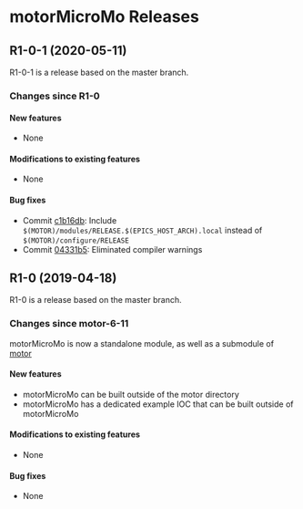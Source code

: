 # motorMicroMo Releases

## __R1-0-1 (2020-05-11)__
R1-0-1 is a release based on the master branch.  

### Changes since R1-0

#### New features
* None

#### Modifications to existing features
* None

#### Bug fixes
* Commit [c1b16db](https://github.com/epics-motor/motorMicroMo/commit/c1b16db9a8af59b85ce1253f7482a880b1b92103): Include ``$(MOTOR)/modules/RELEASE.$(EPICS_HOST_ARCH).local`` instead of ``$(MOTOR)/configure/RELEASE``
* Commit [04331b5](https://github.com/epics-motor/motorMicroMo/commit/04331b5cfa223a530591a6f2273b414531d8d151): Eliminated compiler warnings

## __R1-0 (2019-04-18)__
R1-0 is a release based on the master branch.  

### Changes since motor-6-11

motorMicroMo is now a standalone module, as well as a submodule of [motor](https://github.com/epics-modules/motor)

#### New features
* motorMicroMo can be built outside of the motor directory
* motorMicroMo has a dedicated example IOC that can be built outside of motorMicroMo

#### Modifications to existing features
* None

#### Bug fixes
* None
